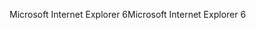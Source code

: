 <span data-ttu-id="e2740-101">Microsoft Internet Explorer 6</span><span class="sxs-lookup"><span data-stu-id="e2740-101">Microsoft Internet Explorer 6</span></span>